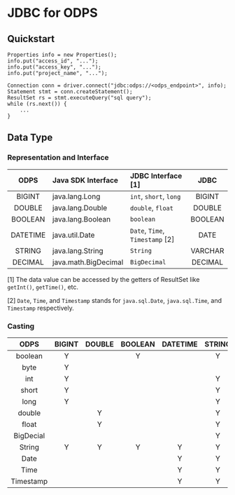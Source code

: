 # JDBC for ODPS


## Quickstart


    Properties info = new Properties();
    info.put("access_id", "...");
    info.put("access_key", "...");
    info.put("project_name", "...");
    
    Connection conn = driver.connect("jdbc:odps://<odps_endpoint>", info);
    Statement stmt = conn.createStatement();
    ResultSet rs = stmt.executeQuery("sql query");
    while (rs.next()) {
        ...
    }
    

## Data Type

### Representation and Interface


| ODPS        | Java SDK Interface    | JDBC Interface \[1\]               | JDBC            |  
| :-------: | :--------------- | :-------------------------- | :-----------: |
| BIGINT      | java.lang.Long        | `int`, `short`, `long`                | BIGINT        |
| DOUBLE      | java.lang.Double      | `double`, `float`                     | DOUBLE         |
| BOOLEAN     | java.lang.Boolean    | `boolean`                              | BOOLEAN       |
| DATETIME    | java.util.Date        | `Date`, `Time`, `Timestamp` \[2\] | DATE           |
| STRING      | java.lang.String      | `String`                              | VARCHAR       |
| DECIMAL     | java.math.BigDecimal | `BigDecimal`                        | DECIMAL        |

\[1\] The data value can be accessed by the getters of ResultSet like `getInt()`, `getTime()`, etc.

\[2\] `Date`, `Time`, and `Timestamp` stands for `java.sql.Date`, `java.sql.Time`, and `Timestamp` respectively.


### Casting

| ODPS        | BIGINT | DOUBLE | BOOLEAN | DATETIME | STRING | DECIMAL |
| :-------: | :----: | :----: | :-----: |:-----: |:-----: |:-----: |
| boolean     |    Y     |          |    Y      |           |    Y     |          |
| byte         |    Y     |          |           |           |          |          |
| int          |    Y     |          |           |           |     Y    |          |
| short        |   Y      |          |           |           |    Y     |          |
| long         |    Y     |          |           |           |    Y     |          |
| double       |          |    Y     |           |           |    Y     |          |
| float        |          |    Y     |           |           |    Y     |          |
| BigDecial   |          |          |           |           |    Y     |    Y     |
| String      |    Y     |    Y     |     Y     |     Y     |    Y     |    Y     |
| Date        |          |          |           |     Y     |    Y     |          |
| Time        |          |          |           |     Y     |    Y     |          |
| Timestamp  |          |          |           |     Y     |    Y     |          |

